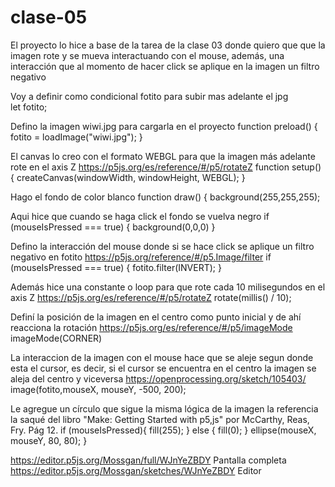 # clase-05
El proyecto lo hice a base de la tarea de la clase 03 donde quiero que que la imagen rote y se mueva interactuando con el mouse, además, una interacción que al momento de hacer click se aplique en la imagen un filtro negativo

Voy a definir como condicional fotito para subir mas adelante el jpg  
let fotito;

Defino la imagen wiwi.jpg para cargarla en el proyecto
function preload() {
  fotito = loadImage("wiwi.jpg");
}

El canvas lo creo con el formato WEBGL para que la imagen más adelante rote en el axis Z https://p5js.org/es/reference/#/p5/rotateZ
function setup() {
  createCanvas(windowWidth, windowHeight, WEBGL);
}

Hago el fondo de color blanco
function draw() { 
  background(255,255,255);

Aqui hice que cuando se haga click el fondo se vuelva negro 
if (mouseIsPressed === true) {
    background(0,0,0)
  }
  
Defino la interacción del mouse donde si se hace click se aplique un filtro negativo en fotito https://p5js.org/reference/#/p5.Image/filter
  if (mouseIsPressed === true) { 
    fotito.filter(INVERT);
  }
  
Además hice una constante o loop para que rote cada 10 milisegundos en el axis Z https://p5js.org/es/reference/#/p5/rotateZ
  rotate(millis() / 10);
  
Definí la posición de la imagen en el centro como punto inicial y de ahí reacciona la rotación https://p5js.org/es/reference/#/p5/imageMode
  imageMode(CORNER)
  
La interaccion de la imagen con el mouse hace que se aleje segun donde esta el cursor, es decir, si el cursor se encuentra en el centro la imagen se aleja del centro y viceversa https://openprocessing.org/sketch/105403/ 
  image(fotito,mouseX, mouseY, -500, 200);
  
Le agregue un círculo que sigue la misma lógica de la imagen la referencia la saqué del libro "Make: Getting Started with p5,js" por McCarthy, Reas, Fry. Pág 12.
  if (mouseIsPressed){
    fill(255);
  } else {
    fill(0);
  }
  ellipse(mouseX, mouseY, 80, 80);
  }

 https://editor.p5js.org/Mossgan/full/WJnYeZBDY Pantalla completa
 https://editor.p5js.org/Mossgan/sketches/WJnYeZBDY Editor
